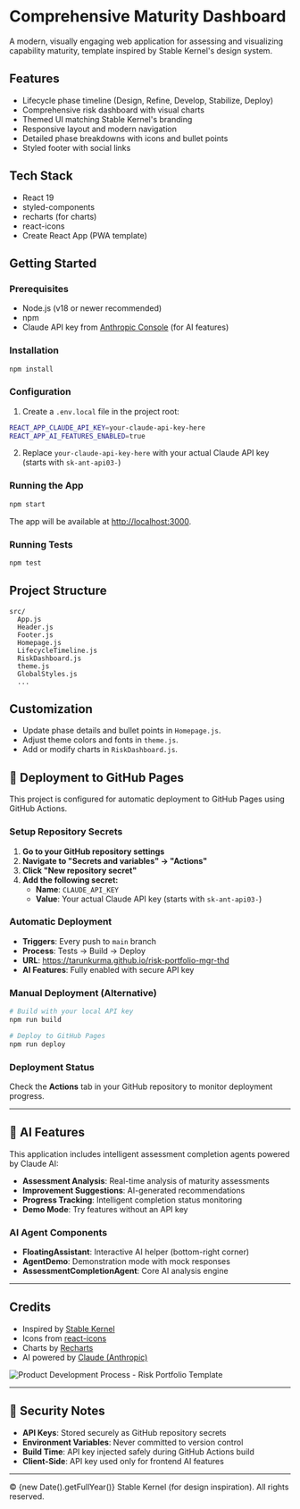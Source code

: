 
# Comprehensive Maturity Dashboard

A modern, visually engaging web application for assessing and visualizing capability maturity, template inspired by Stable Kernel's design system.

## Features
- Lifecycle phase timeline (Design, Refine, Develop, Stabilize, Deploy)
- Comprehensive risk dashboard with visual charts
- Themed UI matching Stable Kernel's branding
- Responsive layout and modern navigation
- Detailed phase breakdowns with icons and bullet points
- Styled footer with social links

## Tech Stack
- React 19
- styled-components
- recharts (for charts)
- react-icons
- Create React App (PWA template)

## Getting Started

### Prerequisites
- Node.js (v18 or newer recommended)
- npm
- Claude API key from [Anthropic Console](https://console.anthropic.com/) (for AI features)

### Installation
```bash
npm install
```

### Configuration
1. Create a `.env.local` file in the project root:
```bash
REACT_APP_CLAUDE_API_KEY=your-claude-api-key-here
REACT_APP_AI_FEATURES_ENABLED=true
```

2. Replace `your-claude-api-key-here` with your actual Claude API key (starts with `sk-ant-api03-`)

### Running the App
```bash
npm start
```
The app will be available at [http://localhost:3000](http://localhost:3000).

### Running Tests
```bash
npm test
```

## Project Structure
```
src/
  App.js
  Header.js
  Footer.js
  Homepage.js
  LifecycleTimeline.js
  RiskDashboard.js
  theme.js
  GlobalStyles.js
  ...
```

## Customization
- Update phase details and bullet points in `Homepage.js`.
- Adjust theme colors and fonts in `theme.js`.
- Add or modify charts in `RiskDashboard.js`.

## 🚀 Deployment to GitHub Pages

This project is configured for automatic deployment to GitHub Pages using GitHub Actions.

### Setup Repository Secrets

1. **Go to your GitHub repository settings**
2. **Navigate to "Secrets and variables" → "Actions"**
3. **Click "New repository secret"**
4. **Add the following secret:**
   - **Name**: `CLAUDE_API_KEY`
   - **Value**: Your actual Claude API key (starts with `sk-ant-api03-`)

### Automatic Deployment

- **Triggers**: Every push to `main` branch
- **Process**: Tests → Build → Deploy
- **URL**: https://tarunkurma.github.io/risk-portfolio-mgr-thd
- **AI Features**: Fully enabled with secure API key

### Manual Deployment (Alternative)

```bash
# Build with your local API key
npm run build

# Deploy to GitHub Pages
npm run deploy
```

### Deployment Status

Check the **Actions** tab in your GitHub repository to monitor deployment progress.

---

## 🤖 AI Features

This application includes intelligent assessment completion agents powered by Claude AI:

- **Assessment Analysis**: Real-time analysis of maturity assessments
- **Improvement Suggestions**: AI-generated recommendations
- **Progress Tracking**: Intelligent completion status monitoring
- **Demo Mode**: Try features without an API key

### AI Agent Components

- **FloatingAssistant**: Interactive AI helper (bottom-right corner)
- **AgentDemo**: Demonstration mode with mock responses
- **AssessmentCompletionAgent**: Core AI analysis engine

---

## Credits
- Inspired by [Stable Kernel](https://stablekernel.com/)
- Icons from [react-icons](https://react-icons.github.io/react-icons/)
- Charts by [Recharts](https://recharts.org/)
- AI powered by [Claude (Anthropic)](https://www.anthropic.com/)

![Product Development Process - Risk Portfolio Template](https://github.com/user-attachments/assets/48ad6cf3-a33e-4808-a7f6-25e98a82866d)

---

## 🔐 Security Notes

- **API Keys**: Stored securely as GitHub repository secrets
- **Environment Variables**: Never committed to version control
- **Build Time**: API key injected safely during GitHub Actions build
- **Client-Side**: API key used only for frontend AI features

---

© {new Date().getFullYear()} Stable Kernel (for design inspiration). All rights reserved. 
